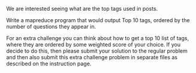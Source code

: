 We are interested seeing what are the top tags used in posts.

Write a mapreduce program that would output Top 10 tags, ordered by the number of questions they appear in.

For an extra challenge you can think about how to get a top 10 list of tags, where they are ordered by some weighted score of your choice. If you decide to do this, then please submit your solution to the regular problem and then also submit this extra challenge problem in separate files as described on the instruction page.